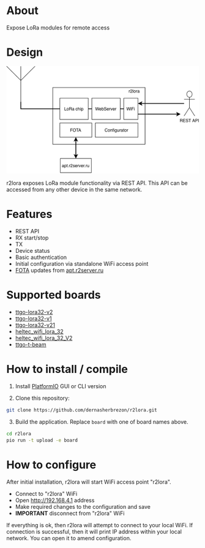 # About

Expose LoRa modules for remote access

# Design

![diagram](docs/design.png)

r2lora exposes LoRa module functionality via REST API. This API can be accessed from any other device in the same network.

# Features

 * REST API
  * RX start/stop
  * TX
  * Device status
 * Basic authentication
 * Initial configuration via standalone WiFi access point
 * [FOTA](https://dernasherbrezon.com/posts/fota-for-r2lora/) updates from [apt.r2server.ru](https://apt.r2server.ru)

# Supported boards

 * [ttgo-lora32-v2](https://docs.platformio.org/en/latest/boards/espressif32/ttgo-lora32-v2.html)
 * [ttgo-lora32-v1](https://docs.platformio.org/en/latest/boards/espressif32/ttgo-lora32-v1.html)
 * [ttgo-lora32-v21](https://docs.platformio.org/en/latest/boards/espressif32/ttgo-lora32-v21.html)
 * [heltec_wifi_lora_32](https://docs.platformio.org/en/latest/boards/espressif32/heltec_wifi_lora_32.html)
 * [heltec_wifi_lora_32_V2](https://docs.platformio.org/en/latest/boards/espressif32/heltec_wifi_lora_32_V2.html)
 * [ttgo-t-beam](https://docs.platformio.org/en/latest/boards/espressif32/ttgo-t-beam.html)

# How to install / compile

1. Install [PlatformIO](https://platformio.org) GUI or CLI version

2. Clone this repository:

```bash
git clone https://github.com/dernasherbrezon/r2lora.git
```

3. Build the application. Replace ```board``` with one of board names above.

```bash
cd r2lora
pio run -t upload -e board
```

# How to configure

After initial installation, r2lora will start WiFi access point "r2lora".

 * Connect to "r2lora" WiFi
 * Open http://192.168.4.1 address
 * Make required changes to the configuration and save
 * **IMPORTANT** disconnect from "r2lora" WiFi

If everything is ok, then r2lora will attempt to connect to your local WiFi. If connection is successful, then it will print IP address within your local network. You can open it to amend configuration.
